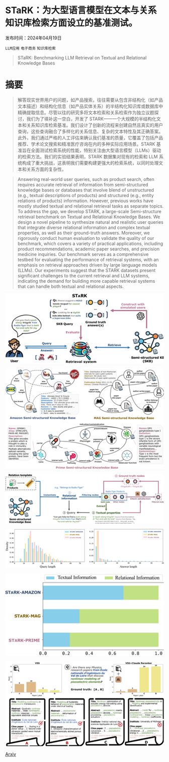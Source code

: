 # STaRK：为大型语言模型在文本与关系知识库检索方面设立的基准测试。

发布时间：2024年04月19日

`LLM应用` `电子商务` `知识库检索`

> STaRK: Benchmarking LLM Retrieval on Textual and Relational Knowledge Bases

# 摘要

> 解答现实世界用户的问题，如产品搜索，往往需要从包含非结构化（如产品文本描述）和结构化信息（如产品实体关系）的半结构化知识库或数据库中精确提取信息。尽管以往的研究多将文本检索和关系检索作为独立议题探讨，我们为了填补这一空白，开发了 STARK——一个大规模的半结构化文本和关系知识库检索基准。我们设计了创新的流程来创建自然且真实的用户查询，这些查询融合了多样化的关系信息、复杂的文本特性及其正确答案。此外，我们通过严格的人工评估来确认我们基准的质量，它覆盖了包括产品推荐、学术论文搜索和精准医疗咨询在内的多种实际应用场景。STARK 基准旨在全面测试检索系统的性能，特别关注由大型语言模型（LLMs）驱动的检索方法。我们的实验结果表明，STARK 数据集对现有的检索和 LLM 系统构成了重大挑战，这表明我们需要构建更强大的检索系统，以同时处理文本和关系方面的复杂性。

> Answering real-world user queries, such as product search, often requires accurate retrieval of information from semi-structured knowledge bases or databases that involve blend of unstructured (e.g., textual descriptions of products) and structured (e.g., entity relations of products) information. However, previous works have mostly studied textual and relational retrieval tasks as separate topics. To address the gap, we develop STARK, a large-scale Semi-structure retrieval benchmark on Textual and Relational Knowledge Bases. We design a novel pipeline to synthesize natural and realistic user queries that integrate diverse relational information and complex textual properties, as well as their ground-truth answers. Moreover, we rigorously conduct human evaluation to validate the quality of our benchmark, which covers a variety of practical applications, including product recommendations, academic paper searches, and precision medicine inquiries. Our benchmark serves as a comprehensive testbed for evaluating the performance of retrieval systems, with an emphasis on retrieval approaches driven by large language models (LLMs). Our experiments suggest that the STARK datasets present significant challenges to the current retrieval and LLM systems, indicating the demand for building more capable retrieval systems that can handle both textual and relational aspects.

![STaRK：为大型语言模型在文本与关系知识库检索方面设立的基准测试。](../../../paper_images/2404.13207/x1.png)

![STaRK：为大型语言模型在文本与关系知识库检索方面设立的基准测试。](../../../paper_images/2404.13207/x2.png)

![STaRK：为大型语言模型在文本与关系知识库检索方面设立的基准测试。](../../../paper_images/2404.13207/x3.png)

![STaRK：为大型语言模型在文本与关系知识库检索方面设立的基准测试。](../../../paper_images/2404.13207/x4.png)

![STaRK：为大型语言模型在文本与关系知识库检索方面设立的基准测试。](../../../paper_images/2404.13207/x5.png)

![STaRK：为大型语言模型在文本与关系知识库检索方面设立的基准测试。](../../../paper_images/2404.13207/x6.png)

[Arxiv](https://arxiv.org/abs/2404.13207)